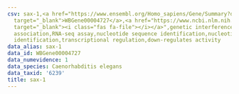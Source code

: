 ```yaml
---
csv: sax-1,<a href="https://www.ensembl.org/Homo_sapiens/Gene/Summary?db=core;g=WBGene00004727"
  target="_blank">WBGene00004727</a>,<a href="https://www.ncbi.nlm.nih.gov/pubmed/27496166"
  target="_blank"><i class="fas fa-file"></i></a>",genetic interference,functional
  association,RNA-seq assay,nucleotide sequence identification,nucleotide sequence
  identification,transcriptional regulation,down-regulates activity
data_alias: sax-1
data_id: WBGene00004727
data_numevidence: 1
data_species: Caenorhabditis elegans
data_taxid: '6239'
title: sax-1
---
```

